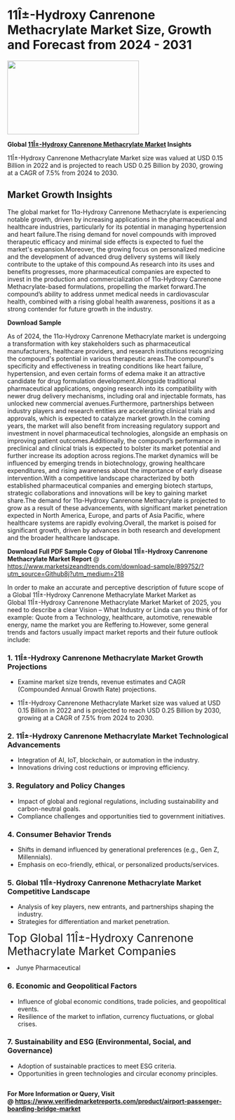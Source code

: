 <H1>11Î±-Hydroxy Canrenone Methacrylate Market Size, Growth and Forecast from 2024 - 2031</H1><img class="aligncenter size-medium wp-image-584254" src="https://thirdeyenews.in/wp-content/uploads/2024/09/Global-Market-Research-300x168.jpeg" alt="" width="300" height="168" /><p><strong>Global&nbsp;<a href="https://www.marketsizeandtrends.com/download-sample/899752/?utm_source=Github8j?utm_medium=218">11Î±-Hydroxy Canrenone Methacrylate Market</a> Insights</strong></p><p>11Î±-Hydroxy Canrenone Methacrylate Market size was valued at USD 0.15 Billion in 2022 and is projected to reach USD 0.25 Billion by 2030, growing at a CAGR of 7.5% from 2024 to 2030.</p><p><h2>Market Growth Insights</h2> <p>The global market for 11α-Hydroxy Canrenone Methacrylate is experiencing notable growth, driven by increasing applications in the pharmaceutical and healthcare industries, particularly for its potential in managing hypertension and heart failure.The rising demand for novel compounds with improved therapeutic efficacy and minimal side effects is expected to fuel the market's expansion.Moreover, the growing focus on personalized medicine and the development of advanced drug delivery systems will likely contribute to the uptake of this compound.As research into its uses and benefits progresses, more pharmaceutical companies are expected to invest in the production and commercialization of 11α-Hydroxy Canrenone Methacrylate-based formulations, propelling the market forward.The compound’s ability to address unmet medical needs in cardiovascular health, combined with a rising global health awareness, positions it as a strong contender for future growth in the industry.</p> <p><strong>Download Sample</strong></p> <p>As of 2024, the 11α-Hydroxy Canrenone Methacrylate market is undergoing a transformation with key stakeholders such as pharmaceutical manufacturers, healthcare providers, and research institutions recognizing the compound's potential in various therapeutic areas.The compound's specificity and effectiveness in treating conditions like heart failure, hypertension, and even certain forms of edema make it an attractive candidate for drug formulation development.Alongside traditional pharmaceutical applications, ongoing research into its compatibility with newer drug delivery mechanisms, including oral and injectable formats, has unlocked new commercial avenues.Furthermore, partnerships between industry players and research entities are accelerating clinical trials and approvals, which is expected to catalyze market growth.In the coming years, the market will also benefit from increasing regulatory support and investment in novel pharmaceutical technologies, alongside an emphasis on improving patient outcomes.Additionally, the compound’s performance in preclinical and clinical trials is expected to bolster its market potential and further increase its adoption across regions.The market dynamics will be influenced by emerging trends in biotechnology, growing healthcare expenditures, and rising awareness about the importance of early disease intervention.With a competitive landscape characterized by both established pharmaceutical companies and emerging biotech startups, strategic collaborations and innovations will be key to gaining market share.The demand for 11α-Hydroxy Canrenone Methacrylate is projected to grow as a result of these advancements, with significant market penetration expected in North America, Europe, and parts of Asia Pacific, where healthcare systems are rapidly evolving.Overall, the market is poised for significant growth, driven by advances in both research and development and the broader healthcare landscape.</p> <p><span class=""><strong>Download Full PDF Sample Copy of Global 11Î±-Hydroxy Canrenone Methacrylate Market Report</strong> @ <a href="https://www.marketsizeandtrends.com/download-sample/899752/?utm_source=Github8j?utm_medium=218" target="_blank">https://www.marketsizeandtrends.com/download-sample/899752/?utm_source=Github8j?utm_medium=218</a></span></p><p>In order to make an accurate and perceptive description of future scope of a Global&nbsp;11Î±-Hydroxy Canrenone Methacrylate Market Market as Global&nbsp;11Î±-Hydroxy Canrenone Methacrylate Market Market of 2025, you need to describe a clear Vision &ndash; What Industry or Linda can you think of for example: Quote from a Technology, healthcare, automotive, renewable energy, name the market you are Reffering to.However, some general trends and factors usually impact market reports and their future outlook include:</p><h3>1.&nbsp;<strong>11Î±-Hydroxy Canrenone Methacrylate Market Growth Projections</strong></h3><ul><li>Examine market size trends, revenue estimates and CAGR (Compounded Annual Growth Rate) projections.</li><li><p>11Î±-Hydroxy Canrenone Methacrylate Market size was valued at USD 0.15 Billion in 2022 and is projected to reach USD 0.25 Billion by 2030, growing at a CAGR of 7.5% from 2024 to 2030.</p></li></ul><h3>2.&nbsp;<strong>11Î±-Hydroxy Canrenone Methacrylate Market Technological Advancements</strong></h3><ul><li>Integration of AI, IoT, blockchain, or automation in the industry.</li><li>Innovations driving cost reductions or improving efficiency.</li></ul><h3>3.&nbsp;<strong>Regulatory and Policy Changes</strong></h3><ul><li>Impact of global and regional regulations, including sustainability and carbon-neutral goals.</li><li>Compliance challenges and opportunities tied to government initiatives.</li></ul><h3>4.&nbsp;<strong>Consumer Behavior Trends</strong></h3><ul><li>Shifts in demand influenced by generational preferences (e.g., Gen Z, Millennials).</li><li>Emphasis on eco-friendly, ethical, or personalized products/services.</li></ul><h3>5.&nbsp;<strong>Global 11Î±-Hydroxy Canrenone Methacrylate Market Competitive Landscape</strong></h3><ul><li>Analysis of key players, new entrants, and partnerships shaping the industry.</li><li>Strategies for differentiation and market penetration.</li></ul><p data-pm-slice="1 1 []"><span style="color: inherit; font-family: inherit; font-size: 25px;">Top Global 11Î±-Hydroxy Canrenone Methacrylate Market Companies</span></p><div class="" data-test-id=""><p><li>Junye Pharmaceutical</li></p></div><h3>6.&nbsp;<strong>Economic and Geopolitical Factors</strong></h3><ul><li>Influence of global economic conditions, trade policies, and geopolitical events.</li><li>Resilience of the market to inflation, currency fluctuations, or global crises.</li></ul><h3>7.&nbsp;<strong>Sustainability and ESG (Environmental, Social, and Governance)</strong></h3><ul><li>Adoption of sustainable practices to meet ESG criteria.</li><li>Opportunities in green technologies and circular economy principles.</li></ul><h2><strong style="font-size: 14px;">For More Information or Query, Visit @&nbsp;</strong><a style="background-color: #ffffff; font-size: 14px;" href="https://www.marketsizeandtrends.com/report/11Î±-hydroxy-canrenone-methacrylate-market/" target="_blank">https://www.verifiedmarketreports.com/product/airport-passenger-boarding-bridge-market</a></h2>